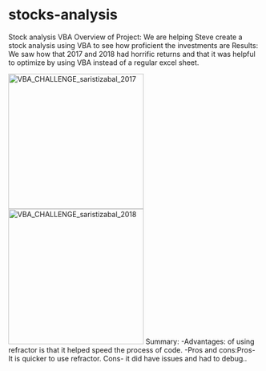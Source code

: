 # stocks-analysis
Stock analysis VBA
Overview of Project: We are helping Steve create a stock analysis using VBA to see how proficient the investments are
Results: We saw how that 2017 and 2018 had horrific returns and that it was helpful to optimize by using VBA instead of a regular excel sheet. 

<img width="270" alt="VBA_CHALLENGE_saristizabal_2017" src="https://user-images.githubusercontent.com/100005305/170412470-59870cda-1b4c-4624-861e-3a955ae9bc1c.png">


<img width="270" alt="VBA_CHALLENGE_saristizabal_2018" src="https://user-images.githubusercontent.com/100005305/170412448-9e3a955c-c2e4-4a30-8041-2e068555619a.png">
Summary: 
-Advantages: of using refractor is that it helped speed the process of code.
-Pros and cons:Pros- It is quicker to use refractor. Cons- it did have issues and had to debug.. 
